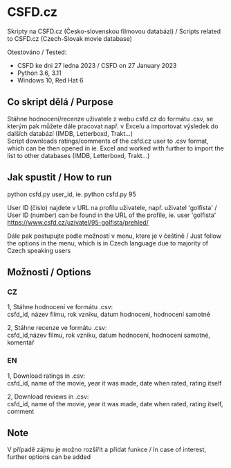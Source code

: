# CSFD.cz
Skripty na CSFD.cz (Česko-slovenskou filmovou databázi) / Scripts related to CSFD.cz (Czech-Slovak movie database)

Otestováno / Tested:
  - CSFD ke dni 27 ledna 2023 / CSFD on 27 January 2023
  - Python 3.6, 3.11
  - Windows 10, Red Hat 6  

## Co skript dělá / Purpose
Stáhne hodnocení/recenze uživatele z webu csfd.cz do formátu .csv, se kterým pak můžete dále pracovat např. v Excelu a importovat výsledek do dalších databází (IMDB, Letterboxd, Trakt...)  
Script downloads ratings/comments of the csfd.cz user to .csv format, which can be then opened in ie. Excel and worked with further to import the list to other databases (IMDB, Letterboxd, Trakt...)  


## Jak spustit / How to run
python csfd.py user_id, ie. python csfd.py 95  

User ID (číslo) najdete v URL na profilu uživatele, např. uživatel 'golfista' / User ID (number) can be found in the URL of the profile, ie. user 'golfista'  
https://www.csfd.cz/uzivatel/95-golfista/prehled/
    
Dále pak postupujte podle možností v menu, ktere je v češtině / Just follow the options in the menu, which is in Czech language due to majority of Czech speaking users  

## Možnosti / Options
### CZ  
1, Stáhne hodnocení ve formátu .csv:  
csfd_id, název filmu, rok vzniku, datum hodnocení, hodnocení samotné  

2, Stáhne recenze ve formátu .csv:  
csfd_id,název filmu, rok vzniku, datum hodnocení, hodnocení samotné, komentář  


### EN  
1, Download ratings in .csv:  
csfd_id, name of the movie, year it was made, date when rated, rating itself  

2, Download reviews in .csv:  
csfd_id, name of the movie, year it was made, date when rated, rating itself, comment  



## Note  
V případě zájmu je možno rozšířit a přidat funkce / In case of interest, further options can be added  
